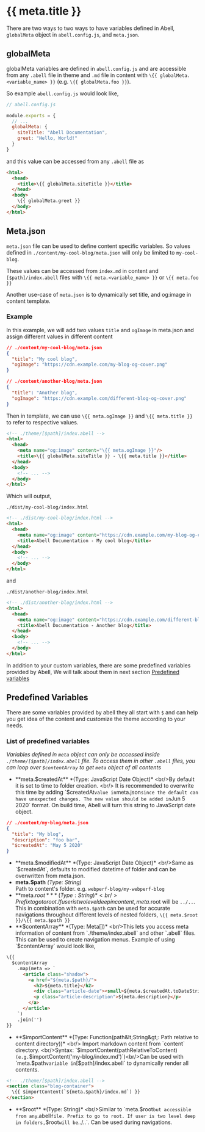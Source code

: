 # {{ meta.title }}

There are two ways to two ways to have variables defined in Abell, `globalMeta` object in `abell.config.js`, and `meta.json`. 

## globalMeta

globalMeta variables are defined in `abell.config.js` and are accessible from any `.abell` file in theme and `.md` file in content with `\{{ globalMeta.<variable_name> }}` (e.g. `\{{ globalMeta.foo }}`).

So example `abell.config.js` would look like,
```js
// abell.config.js

module.exports = {
  // ...
  globalMeta: {
    siteTitle: "Abell Documentation",
    greet: "Hello, World!"
  }
}
```

and this value can be accessed from any `.abell` file as 

```html
<html>
  <head>
    <title>\{{ globalMeta.siteTitle }}</title>
  </head>
  <body>
    \{{ globalMeta.greet }}
  </body>
</html>
```

## Meta.json

`meta.json` file can be used to define content specific variables. So values defined in `./content/my-cool-blog/meta.json` will only be limited to `my-cool-blog`.

These values can be accessed from `index.md` in content and `[$path]/index.abell` files with `\{{ meta.<variable_name> }}` or `\{{ meta.foo }}`

Another use-case of `meta.json` is to dynamically set title, and og:image in content template. 

### Example

In this example, we will add two values `title` and `ogImage` in meta.json and assign different values in different content

```json
// ./content/my-cool-blog/meta.json
{
  "title": "My cool blog",
  "ogImage": "https://cdn.example.com/my-blog-og-cover.png"
}
```

```json
// ./content/another-blog/meta.json
{
  "title": "Another blog",
  "ogImage": "https://cdn.example.com/different-blog-og-cover.png"
}
```

Then in template, we can use `\{{ meta.ogImage }}` and `\{{ meta.title }}` to refer to respective values.
```html
<!-- ./theme/[$path]/index.abell -->
<html>
  <head>
    <meta name="og:image" content="\{{ meta.ogImage }}"/>
    <title>\{{ globalMeta.siteTitle }} - \{{ meta.title }}</title>
  </head>
  <body>
    <!-- ... -->
  </body>
</html>
```

Which will output,

`./dist/my-cool-blog/index.html`
```html
<!-- ./dist/my-cool-blog/index.html -->
<html>
  <head>
    <meta name="og:image" content="https://cdn.example.com/my-blog-og-cover.png"/>
    <title>Abell Documentation - My cool blog</title>
  </head>
  <body>
    <!-- ... -->
  </body>
</html>
```

and

`./dist/another-blog/index.html`
```html
<!-- ./dist/another-blog/index.html -->
<html>
  <head>
    <meta name="og:image" content="https://cdn.example.com/different-blog-og-cover.png"/>
    <title>Abell Documentation - Another blog</title>
  </head>
  <body>
    <!-- ... -->
  </body>
</html>
```

In addition to your custom variables, there are some predefined variables provided by Abell, We will talk about them in next section [Predefined variables](#predefined-variables)

## Predefined Variables

There are some variables provided by abell they all start with `$` and can help you get idea of the content and customize the theme according to your needs.

### List of predefined variables
*Variables defined in `meta` object can only be accessed inside `./theme/[$path]/index.abell` file. To access them in other `.abell` files, you can loop over `$contentArray` to get `meta` object of all contents*

- **meta.$createdAt** *(Type: JavaScript Date Object)* <br/>By default it is set to time to folder creation. <br/> It is recommended to overwrite this time by adding `$createdAt` value in `meta.json` since the default can have unexpected changes. The new value should be added in `Jun 5 2020` format. On build time, Abell will turn this string to JavaScript date object.<br/>
```json
// ./content/my-blog/meta.json
{
  "title": "My blog",
  "description": "foo bar",
  "$createdAt": "May 5 2020"
}
```

- **meta.$modifiedAt** *(Type: JavaScript Date Object)* <br/>Same as `$createdAt`, defaults to modified datetime of folder and can be overwritten from meta.json.
- **meta.$path** *(Type: String)* <br/>Path to content's folder. e.g. `webperf-blog/my-webperf-blog`
- **meta.$root** *(Type: String)* <br/>Prefix to go to root. If user is two level deep in content, meta.$root will be `../..`. This in combination with `meta.$path` can be used for accurate navigations throughout different levels of nested folders, `\{{ meta.$root }}/\{{ meta.$path }}`
- **$contentArray** *(Type: Meta[])* <br/>This lets you access meta information of content from `./theme/index.abell` and other `.abell` files. This can be used to create navigation menus. Example of using `$contentArray` would look like,
```html
\{{
  $contentArray
    .map(meta => `
      <article class="shadow">
        <a href="${meta.$path}/">
          <h2>${meta.title}</h2>
          <div class="article-date"><small>${meta.$createdAt.toDateString()}</small></div>
          <p class="article-description">${meta.description}</p>
        </a>
      </article>
    `)
    .join('')
}}
```

- **$importContent** *(Type: Function(path&lt;String&gt;: Path relative to content directory))* <br/> Import markdown content from `content` directory. <br/>Syntax: `$importContent(pathRelativeToContent)` (e.g. `$importContent('my-blog/index.md')`)<br/>Can be used with `meta.$path` variable in `[$path]/index.abell` to dynamically render all contents.
```html
<!-- ./theme/[$path]/index.abell -->
<section class="blog-container">
  \{{ $importContent(`${meta.$path}/index.md`) }}
</section>
```

- **$root** *(Type: String)* <br/>Similar to `meta.$root` but accessible from any `.abell` file. Prefix to go to root. If user is two level deep in folders, `$root` will be `../..`. Can be used during navigations.